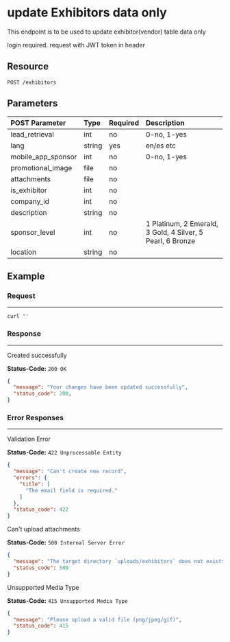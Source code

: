 # update Exhibitors data only

This endpoint is to be used to update exhibitor(vendor) table data only

login required. request with JWT token in header
## Resource

```
POST /exhibitors
```

## Parameters

POST Parameter | Type   | Required | Description
:------------ | :----- | :------- | :----------
lead_retrieval| int    | no      | 0-no, 1-yes
lang          | string | yes      | en/es etc
mobile_app_sponsor| int| no      | 0-no, 1-yes
promotional_image| file | no      |
attachments   | file   | no       |
is_exhibitor  | int    | no       |
company_id    | int    | no       |
description   | string | no       |
sponsor_level | int    | no       | 1 Platinum, 2 Emerald, 3 Gold, 4 Silver, 5 Pearl, 6 Bronze
location      | string | no       |

## Example

### Request

--------------------------------------------------------------------------------

```curl
curl ''
```

### Response

--------------------------------------------------------------------------------
Created successfully

**Status-Code:** `200 OK`

```json
{
  "message": "Your changes have been updated successfully",
  "status_code": 200,
}
```

### Error Responses

--------------------------------------------------------------------------------
Validation Error

**Status-Code:** `422 Unprocessable Entity`

```json
{
  "message": "Can't create new record",
  "errors": {
    "title": [
      "The email field is required."
    ]
  },
  "status_code": 422
}
```

Can't upload attachments

**Status-Code:** `500 Internal Server Error`

```json
{
  "message": "The target directory `uploads/exhibitors` does not exists or is not writable",
  "status_code": 500
}
```

Unsupported Media Type

**Status-Code:** `415 Unsupported Media Type`

```json
{
  "message": "Please upload a valid file (png/jpeg/gif)",
  "status_code": 415
}
```

